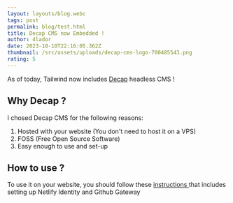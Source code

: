 ```yaml
---
layout: layouts/blog.webc
tags: post
permalink: blog/test.html
title: Decap CMS now Embedded !
author: 4lador
date: 2023-10-10T22:16:05.362Z
thumbnail: /src/assets/uploads/decap-cms-logo-700485543.png
rating: 5
---
```

As of today, Tailwind now includes [Decap](https://decapcms.org/) headless CMS !

## Why Decap ?[](https://decapcms.org/docs/add-to-your-site/#authentication)

[](https://decapcms.org/docs/add-to-your-site/#authentication)I chosed Decap CMS for the following reasons: 

1. Hosted with your website (You don't need to host it on a VPS)
2. FOSS (Free Open Source Software)
3. Easy enough to use and set-up



## How to use ?

To use it on your website, you should follow these [instructions ](https://decapcms.org/docs/add-to-your-site/#authentication)that includes setting up Netlify Identity and Github Gateway[](https://decapcms.org/docs/add-to-your-site/#authentication)[](https://decapcms.org/docs/add-to-your-site/#authentication)